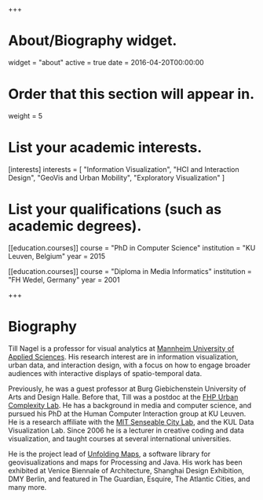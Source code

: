 +++
# About/Biography widget.
widget = "about"
active = true
date = 2016-04-20T00:00:00

# Order that this section will appear in.
weight = 5

# List your academic interests.
[interests]
  interests = [
    "Information Visualization",
    "HCI and Interaction Design",
    "GeoVis and Urban Mobility",
    "Exploratory Visualization"
  ]

# List your qualifications (such as academic degrees).
[[education.courses]]
  course = "PhD in Computer Science"
  institution = "KU Leuven, Belgium"
  year = 2015

[[education.courses]]
  course = "Diploma in Media Informatics"
  institution = "FH Wedel, Germany"
  year = 2001

+++

# Biography

Till Nagel is a professor for visual analytics at [Mannheim University of Applied Sciences](https://www.informatik.hs-mannheim.de). His research interest are in information visualization, urban data, and interaction design, with a focus on how to engage broader audiences with interactive displays of spatio-temporal data.

Previously, he was a guest professor at Burg Giebichenstein University of Arts and Design Halle. Before that, Till was a postdoc at the [FHP Urban Complexity Lab](https://uclab.fh-potsdam.de). He has a background in media and computer science, and pursued his PhD at the Human Computer Interaction group at KU Leuven. He is a research affiliate with the [MIT Senseable City Lab](http://senseable.mit.edu), and the KUL Data Visualization Lab. Since 2006 he is a lecturer in creative coding and data visualization, and taught courses at several international universities.

He is the project lead of [Unfolding Maps](http://unfoldingmaps.org), a software library for geovisualizations and maps for Processing and Java. His work has been exhibited at Venice Biennale of Architecture, Shanghai Design Exhibition, DMY Berlin, and featured in The Guardian, Esquire, The Atlantic Cities, and many more.
